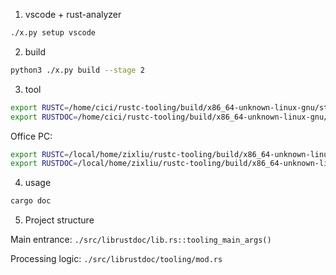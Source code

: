 1. vscode + rust-analyzer
```sh
./x.py setup vscode
```

2. build
```sh
python3 ./x.py build --stage 2
```

3. tool
```sh
export RUSTC=/home/cici/rustc-tooling/build/x86_64-unknown-linux-gnu/stage2/bin/rustc
export RUSTDOC=/home/cici/rustc-tooling/build/x86_64-unknown-linux-gnu/stage2/bin/tooling
```

Office PC:
```sh
export RUSTC=/local/home/zixliu/rustc-tooling/build/x86_64-unknown-linux-gnu/stage2/bin/rustc
export RUSTDOC=/local/home/zixliu/rustc-tooling/build/x86_64-unknown-linux-gnu/stage2/bin/rustdoc

```


4. usage
```sh
cargo doc
```

5. Project structure

Main entrance: `./src/librustdoc/lib.rs::tooling_main_args()`

Processing logic: `./src/librustdoc/tooling/mod.rs`